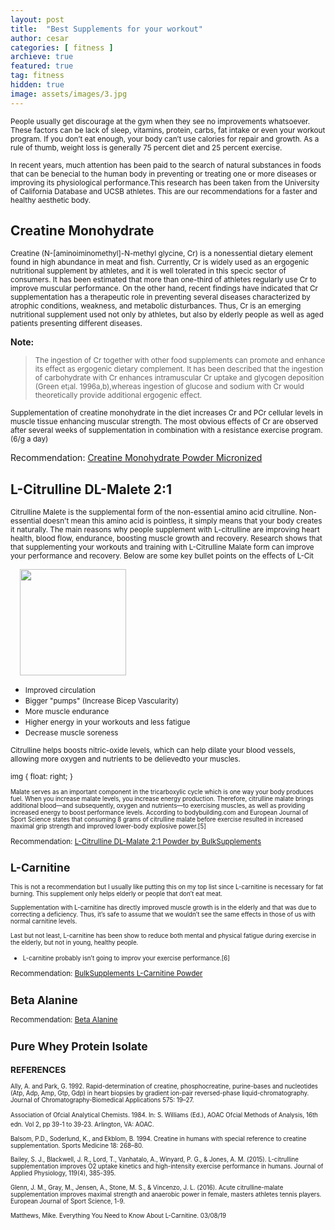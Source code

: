 ```yaml
---
layout: post
title:  "Best Supplements for your workout"
author: cesar
categories: [ fitness ]
archieve: true
featured: true
tag: fitness
hidden: true
image: assets/images/3.jpg
---
```


<p><small>People usually get discourage at the gym when they see no improvements whatsoever. These factors can be lack of sleep, vitamins, protein, carbs, fat intake or even your workout program. If you don’t eat enough, your body can’t use calories for repair and growth.  As a rule of thumb, weight loss is generally 75 percent diet and 25 percent exercise. </small></p>

<p><small>In recent years, much attention has been paid to the search of natural substances in foods that can be
benecial to the human body in preventing or treating one or more diseases or improving its physiological
performance.This research has been taken from the University of California Database and UCSB athletes. This are our recommendations for a faster and healthy aesthetic body. </small></p>


## Creatine Monohydrate 

<p><small>Creatine (N-[aminoiminomethyl]-N-methyl glycine, Cr) is a nonessential dietary element
found in high abundance in meat and fish. Currently, Cr is widely used as an ergogenic nutritional supplement
by athletes, and it is well tolerated in this specic sector of consumers. It has been estimated that
more than one-third of athletes regularly use Cr to improve muscular performance. On the other hand,
recent  findings have indicated that Cr supplementation has a therapeutic role in preventing several diseases
characterized by atrophic conditions, weakness, and metabolic disturbances. Thus, Cr is an emerging
nutritional supplement used not only by athletes, but also by elderly people as well as aged patients
presenting different diseases. </small></p>

<div id="amzn-assoc-ad-a7e4ebc7-eafd-4f1d-b287-846746261ff7"></div><script async src="//z-na.amazon-adsystem.com/widgets/onejs?MarketPlace=US&adInstanceId=a7e4ebc7-eafd-4f1d-b287-846746261ff7"></script>

<b>Note:</b>
><p><small>The ingestion of Cr together with other food supplements can promote and enhance its effect as ergogenic dietary complement. It has been described that the ingestion of carbohydrate with Cr enhances intramuscular Cr uptake and glycogen deposition (Green et¡al. 1996a,b),whereas ingestion of glucose and sodium with Cr would theoretically provide additional ergogenic effect. </small></p>

<p><small> Supplementation of creatine monohydrate in the diet increases Cr and PCr cellular levels in muscle tissue enhancing muscular strength. The most obvious effects of Cr are observed after several weeks of supplementation in combination with a resistance exercise program.(6/g a day)</small></p>

Recommendation: <a href="https://amzn.to/2HmyLNh">Creatine Monohydrate Powder Micronized</a>

## L-Citrulline DL-Malete 2:1 
<p><small> Citrulline Malete is the supplemental form of the non-essential amino acid citrulline. Non-essential doesn't mean this amino acid is pointless, it simply means that your body creates it naturally. The main reasons why people supplement with L-citrulline are improving heart health, blood flow, endurance, boosting muscle growth and recovery. Research shows that that supplementing your workouts and training with L-Citrulline Malate form can improve your performance and recovery. Below are some key bullet points on the effects of L-Cit </small></p>

  <img src="https://i.pinimg.com/originals/70/36/26/70362625fd99ec58ee7a63bdf7cc5d94.jpg" style="width:170px;height:170px;margin-left:15px;">
  
  
+ <small> Improved circulation   </small>
+ <small> Bigger "pumps" (Increase Bicep Vascularity)  </small>
+ <small> More muscle endurance   </small>
+ <small> Higher energy in your workouts and less fatigue   </small>
+ <small> Decrease muscle soreness   </small>

<small> Citrulline helps boosts nitric-oxide levels, which can help dilate your blood vessels, allowing more oxygen and nutrients to be delievedto your muscles. 

img {
  float: right;
}
<img id="amzn-assoc-ad-e57450d0-d647-4170-b574-f0c1fdf9df72"></div><script async src="//z-na.amazon-adsystem.com/widgets/onejs?MarketPlace=US&adInstanceId=e57450d0-d647-4170-b574-f0c1fdf9df72"></script>

<small>Malate serves as an important component in the tricarboxylic cycle which is one way your body produces fuel. When you increase malate levels, you increase energy production. Therefore, citrulline malate brings additional blood—and subsequently, oxygen and nutrients—to exercising muscles, as well as providing increased energy to boost performance levels. According to bodybuilding.com and European Journal of Sport Science states that consuming 8 grams of citrulline malate before exercise resulted in increased maximal grip strength and improved lower-body explosive power.[5]</small>

Recommendation: <a href="https://amzn.to/2IWrBSE">L-Citrulline DL-Malate 2:1 Powder by BulkSupplements</a>


## L-Carnitine 

<small> This is not a recommendation but I usually like putting this on my top list since L-carnitine is necessary for fat burning. This supplement only helps elderly or people that don’t eat meat. </small>

<small>Supplementation with L-carnitine has directly improved muscle growth is in the elderly and that was due to correcting a deficiency. Thus, it’s safe to assume that we wouldn’t see the same effects in those of us with normal carnitine levels.</small>

<div id="amzn-assoc-ad-f30b4ef0-2205-43e9-89cf-7fbc78018b1e"></div><script async src="//z-na.amazon-adsystem.com/widgets/onejs?MarketPlace=US&adInstanceId=f30b4ef0-2205-43e9-89cf-7fbc78018b1e"></script>

<small>Last but not least, L-carnitine has been show to reduce both mental and physical fatigue during exercise in the elderly, but not in young, healthy people.</small> 

+ <small>L-carnitine probably isn’t going to improv your exercise performance.[6] </small>

Recommendation: <a href="https://amzn.to/2SPjMO3">BulkSupplements L-Carnitine Powder</a>


## Beta Alanine 

Recommendation: <a href="https://amzn.to/2EVQmKI">Beta Alanine</a>

## Pure Whey Protein Isolate 

<div id="amzn-assoc-ad-fa19bfe7-9e28-441e-b7f2-0939aa944c59"></div><script async src="//z-na.amazon-adsystem.com/widgets/onejs?MarketPlace=US&adInstanceId=fa19bfe7-9e28-441e-b7f2-0939aa944c59"></script>


### REFERENCES
<small>Ally, A. and Park, G. 1992. Rapid-determination of creatine, phosphocreatine, purine-bases and nucleotides
(Atp, Adp, Amp, Gtp, Gdp) in heart biopsies by gradient ion-pair reversed-phase liquid-chromatography.
Journal of Chromatography-Biomedical Applications 575: 19–27.</small>

<small> Association of Ofcial Analytical Chemists. 1984. In: S. Williams (Ed.), AOAC Ofcial Methods of Analysis,
16th edn. Vol 2, pp 39-1 to 39-23. Arlington, VA: AOAC.</small>

<small>Balsom, P.D., Soderlund, K., and Ekblom, B. 1994. Creatine in humans with special reference to creatine
supplementation. Sports Medicine 18: 268–80.</small>

<small>Bailey, S. J., Blackwell, J. R., Lord, T., Vanhatalo, A., Winyard, P. G., & Jones, A. M. (2015). L-citrulline supplementation improves O2 uptake kinetics and high-intensity exercise performance in humans. Journal of Applied Physiology, 119(4), 385-395.</small>

<small>Glenn, J. M., Gray, M., Jensen, A., Stone, M. S., & Vincenzo, J. L. (2016). Acute citrulline-malate supplementation improves maximal strength and anaerobic power in female, masters athletes tennis players. European Journal of Sport Science, 1-9.</small>

<small> Matthews, Mike. Everything You Need to Know About L-Carnitine. 03/08/19 </small>


